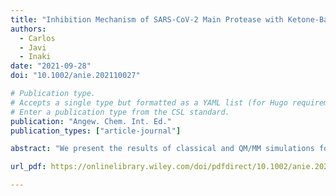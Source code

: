 ```yaml
---
title: "Inhibition Mechanism of SARS-CoV-2 Main Protease with Ketone-Based Inhibitors Unveiled by Multiscale Simulations: Insights for Improved Designs"
authors:
  - Carlos
  - Javi
  - Inaki
date: "2021-09-28"
doi: "10.1002/anie.202110027"

# Publication type.
# Accepts a single type but formatted as a YAML list (for Hugo requirements).
# Enter a publication type from the CSL standard.
publication: "Angew. Chem. Int. Ed."
publication_types: ["article-journal"]

abstract: "We present the results of classical and QM/MM simulations for the inhibition of SARS-CoV-2 3CL protease by a hydroxymethylketone inhibitor, PF-00835231. In the noncovalent complex the carbonyl oxygen atom of the warhead is placed in the oxyanion hole formed by residues 143 to 145, while P1–P3 groups are accommodated in the active site with interactions similar to those observed for the peptide substrate. According to alchemical free energy calculations, the P1′ hydroxymethyl group also contributes to the binding free energy. Covalent inhibition of the enzyme is triggered by the proton transfer from Cys145 to His41. This step is followed by the nucleophilic attack of the Sγ atom on the carbonyl carbon atom of the inhibitor and a proton transfer from His41 to the carbonyl oxygen atom mediated by the P1′ hydroxyl group. Computational simulations show that the addition of a chloromethyl substituent to the P1′ group may lower the activation free energy for covalent inhibition." 

url_pdf: https://onlinelibrary.wiley.com/doi/pdfdirect/10.1002/anie.202110027 

---
```

